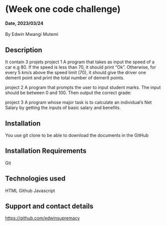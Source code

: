 # (Week one code challenge)

#### Date, 2023/03/24

By Edwin Mwangi Mutemi

## Description
It contain 3 projets
project 1
A program that takes as input the speed of a car e.g 80. If the speed is less than 70, it should print “Ok”. Otherwise, for every 5 km/s above the speed limit (70), it should give the driver one demerit point and print the total number of demerit points.

project 2
A program that prompts the user to input student marks. The input should be between 0 and 100. Then output the correct grade:

project 3
A program whose major task is to calculate an individual’s Net Salary by getting the inputs of basic salary and benefits.
## Installation
You use git clone to be able to download the documents in the GitHub

## Installation Requirements
Git


## Technologies used
HTML
Github
Javascript

## Support and contact details
https://github.com/edwinsupremacy
